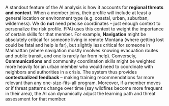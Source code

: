 A standout feature of the AI analysis is how it accounts for **regional threats and context**. When a member joins, their profile will include at least a general location or environment type (e.g. coastal, urban, suburban, wilderness). We do **not** need precise coordinates – just enough context to personalize the risk profile. FPAi uses this context to weight the importance of certain skills for that member. For example, **Navigation** might be absolutely critical for someone living in remote Montana (where getting lost could be fatal and help is far), but slightly less critical for someone in Manhattan (where navigation mostly involves knowing evacuation routes and public transit, and one is rarely far from help). Conversely, **Communications** and community coordination skills might be weighted more heavily for an urban member who would need to coordinate with neighbors and authorities in a crisis. The system thus provides **contextualized feedback** – making training recommendations far more relevant than any one-size-fits-all program. Moreover, if a member moves or if threat patterns change over time (say wildfires become more frequent in their area), the AI can dynamically adjust the learning path and threat assessment for that member.